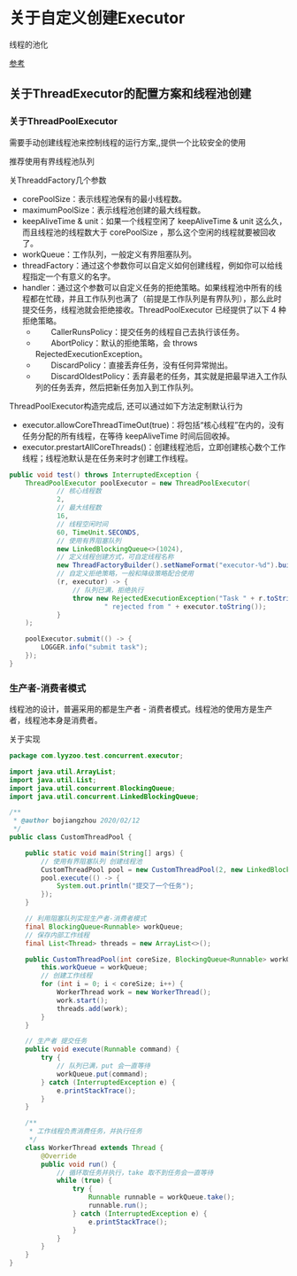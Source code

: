 # 关于自定义创建Executor

<!--more-->

线程的池化

[参考](https://www.cnblogs.com/chiangchou/p/thread-pool.html)

## 关于ThreadExecutor的配置方案和线程池创建

### 关于ThreadPoolExecutor

需要手动创建线程池来控制线程的运行方案,,提供一个比较安全的使用

推荐使用有界线程池队列 

关ThreaddFactory几个参数 

- corePoolSize：表示线程池保有的最小线程数。
- maximumPoolSize：表示线程池创建的最大线程数。
- keepAliveTime & unit：如果一个线程空闲了 keepAliveTime & unit 这么久，而且线程池的线程数大于 corePoolSize ，那么这个空闲的线程就要被回收了。
- workQueue：工作队列，一般定义有界阻塞队列。
- threadFactory：通过这个参数你可以自定义如何创建线程，例如你可以给线程指定一个有意义的名字。
- handler：通过这个参数可以自定义任务的拒绝策略。如果线程池中所有的线程都在忙碌，并且工作队列也满了（前提是工作队列是有界队列），那么此时提交任务，线程池就会拒绝接收。ThreadPoolExecutor 已经提供了以下 4 种拒绝策略。
  - 　　CallerRunsPolicy：提交任务的线程自己去执行该任务。
  - 　　AbortPolicy：默认的拒绝策略，会 throws RejectedExecutionException。
  - 　　DiscardPolicy：直接丢弃任务，没有任何异常抛出。
  - 　　DiscardOldestPolicy：丢弃最老的任务，其实就是把最早进入工作队列的任务丢弃，然后把新任务加入到工作队列。

ThreadPoolExecutor构造完成后, 还可以通过如下方法定制默认行为

- executor.allowCoreThreadTimeOut(true)：将包括“核心线程”在内的，没有任务分配的所有线程，在等待 keepAliveTime 时间后回收掉。
- executor.prestartAllCoreThreads()：创建线程池后，立即创建核心数个工作线程；线程池默认是在任务来时才创建工作线程。

```java
public void test() throws InterruptedException {
    ThreadPoolExecutor poolExecutor = new ThreadPoolExecutor(
            // 核心线程数
            2,
            // 最大线程数
            16,
            // 线程空闲时间
            60, TimeUnit.SECONDS,
            // 使用有界阻塞队列
            new LinkedBlockingQueue<>(1024),
            // 定义线程创建方式，可自定线程名称
            new ThreadFactoryBuilder().setNameFormat("executor-%d").build(),
            // 自定义拒绝策略，一般和降级策略配合使用
            (r, executor) -> {
                // 队列已满，拒绝执行
                throw new RejectedExecutionException("Task " + r.toString() +
                        " rejected from " + executor.toString());
            }
    );

    poolExecutor.submit(() -> {
        LOGGER.info("submit task");
    });
}
```

### 生产者-消费者模式

线程池的设计，普遍采用的都是生产者 - 消费者模式。线程池的使用方是生产者，线程池本身是消费者。

关于实现

```java
package com.lyyzoo.test.concurrent.executor;

import java.util.ArrayList;
import java.util.List;
import java.util.concurrent.BlockingQueue;
import java.util.concurrent.LinkedBlockingQueue;

/**
 * @author bojiangzhou 2020/02/12
 */
public class CustomThreadPool {

    public static void main(String[] args) {
        // 使用有界阻塞队列 创建线程池
        CustomThreadPool pool = new CustomThreadPool(2, new LinkedBlockingQueue<>(10));
        pool.execute(() -> {
            System.out.println("提交了一个任务");
        });
    }

    // 利用阻塞队列实现生产者-消费者模式
    final BlockingQueue<Runnable> workQueue;
    // 保存内部工作线程
    final List<Thread> threads = new ArrayList<>();

    public CustomThreadPool(int coreSize, BlockingQueue<Runnable> workQueue) {
        this.workQueue = workQueue;
        // 创建工作线程
        for (int i = 0; i < coreSize; i++) {
            WorkerThread work = new WorkerThread();
            work.start();
            threads.add(work);
        }
    }

    // 生产者 提交任务
    public void execute(Runnable command) {
        try {
            // 队列已满，put 会一直等待
            workQueue.put(command);
        } catch (InterruptedException e) {
            e.printStackTrace();
        }
    }

    /**
     * 工作线程负责消费任务，并执行任务
     */
    class WorkerThread extends Thread {
        @Override
        public void run() {
            // 循环取任务并执行，take 取不到任务会一直等待
            while (true) {
                try {
                    Runnable runnable = workQueue.take();
                    runnable.run();
                } catch (InterruptedException e) {
                    e.printStackTrace();
                }
            }
        }
    }
}
```
